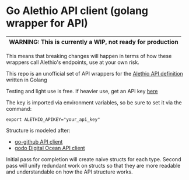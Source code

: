 # Go Alethio API client (golang wrapper for API)

| WARNING: This is currently a WIP, not ready for production |
| --- |

This means that breaking changes will happen in terms of how these wrappers call Alethio's endpoints, use at your own risk.

This repo is an unofficial set of API wrappers for the [Alethio API definition](https://api.aleth.io/v1/docs) written in Golang

Testing and light use is free. If heavier use, get an API key [here](https://developers.aleth.io/)

The key is imported via environment variables, so be sure to set it via the command:

`export ALETHIO_APIKEY="your_api_key"`

Structure is modeled after:
- [go-github API client](https://github.com/google/go-github)
- [godo Digital Ocean API client](https://github.com/digitalocean/godo)

Initial pass for completion will create naive structs for each type.  Second pass will unify redundant work on structs so that they are more readable and understandable on how the API structure works.